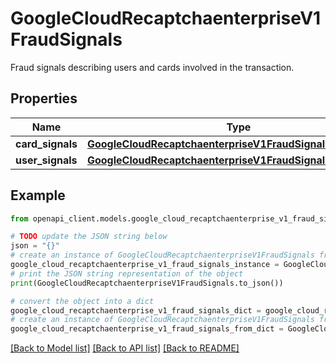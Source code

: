 # GoogleCloudRecaptchaenterpriseV1FraudSignals

Fraud signals describing users and cards involved in the transaction.

## Properties

Name | Type | Description | Notes
------------ | ------------- | ------------- | -------------
**card_signals** | [**GoogleCloudRecaptchaenterpriseV1FraudSignalsCardSignals**](GoogleCloudRecaptchaenterpriseV1FraudSignalsCardSignals.md) |  | [optional] 
**user_signals** | [**GoogleCloudRecaptchaenterpriseV1FraudSignalsUserSignals**](GoogleCloudRecaptchaenterpriseV1FraudSignalsUserSignals.md) |  | [optional] 

## Example

```python
from openapi_client.models.google_cloud_recaptchaenterprise_v1_fraud_signals import GoogleCloudRecaptchaenterpriseV1FraudSignals

# TODO update the JSON string below
json = "{}"
# create an instance of GoogleCloudRecaptchaenterpriseV1FraudSignals from a JSON string
google_cloud_recaptchaenterprise_v1_fraud_signals_instance = GoogleCloudRecaptchaenterpriseV1FraudSignals.from_json(json)
# print the JSON string representation of the object
print(GoogleCloudRecaptchaenterpriseV1FraudSignals.to_json())

# convert the object into a dict
google_cloud_recaptchaenterprise_v1_fraud_signals_dict = google_cloud_recaptchaenterprise_v1_fraud_signals_instance.to_dict()
# create an instance of GoogleCloudRecaptchaenterpriseV1FraudSignals from a dict
google_cloud_recaptchaenterprise_v1_fraud_signals_from_dict = GoogleCloudRecaptchaenterpriseV1FraudSignals.from_dict(google_cloud_recaptchaenterprise_v1_fraud_signals_dict)
```
[[Back to Model list]](../README.md#documentation-for-models) [[Back to API list]](../README.md#documentation-for-api-endpoints) [[Back to README]](../README.md)



